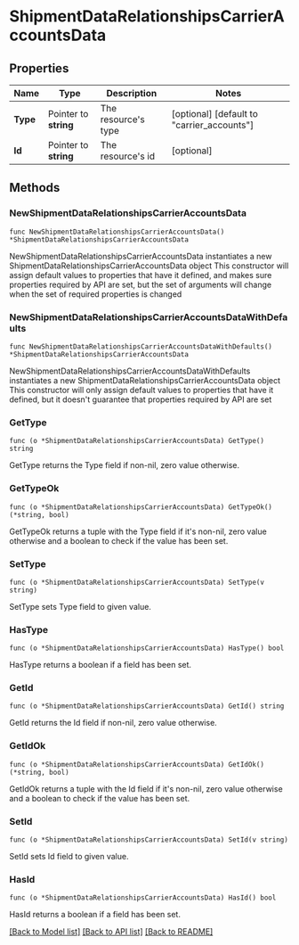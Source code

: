 # ShipmentDataRelationshipsCarrierAccountsData

## Properties

Name | Type | Description | Notes
------------ | ------------- | ------------- | -------------
**Type** | Pointer to **string** | The resource&#39;s type | [optional] [default to "carrier_accounts"]
**Id** | Pointer to **string** | The resource&#39;s id | [optional] 

## Methods

### NewShipmentDataRelationshipsCarrierAccountsData

`func NewShipmentDataRelationshipsCarrierAccountsData() *ShipmentDataRelationshipsCarrierAccountsData`

NewShipmentDataRelationshipsCarrierAccountsData instantiates a new ShipmentDataRelationshipsCarrierAccountsData object
This constructor will assign default values to properties that have it defined,
and makes sure properties required by API are set, but the set of arguments
will change when the set of required properties is changed

### NewShipmentDataRelationshipsCarrierAccountsDataWithDefaults

`func NewShipmentDataRelationshipsCarrierAccountsDataWithDefaults() *ShipmentDataRelationshipsCarrierAccountsData`

NewShipmentDataRelationshipsCarrierAccountsDataWithDefaults instantiates a new ShipmentDataRelationshipsCarrierAccountsData object
This constructor will only assign default values to properties that have it defined,
but it doesn't guarantee that properties required by API are set

### GetType

`func (o *ShipmentDataRelationshipsCarrierAccountsData) GetType() string`

GetType returns the Type field if non-nil, zero value otherwise.

### GetTypeOk

`func (o *ShipmentDataRelationshipsCarrierAccountsData) GetTypeOk() (*string, bool)`

GetTypeOk returns a tuple with the Type field if it's non-nil, zero value otherwise
and a boolean to check if the value has been set.

### SetType

`func (o *ShipmentDataRelationshipsCarrierAccountsData) SetType(v string)`

SetType sets Type field to given value.

### HasType

`func (o *ShipmentDataRelationshipsCarrierAccountsData) HasType() bool`

HasType returns a boolean if a field has been set.

### GetId

`func (o *ShipmentDataRelationshipsCarrierAccountsData) GetId() string`

GetId returns the Id field if non-nil, zero value otherwise.

### GetIdOk

`func (o *ShipmentDataRelationshipsCarrierAccountsData) GetIdOk() (*string, bool)`

GetIdOk returns a tuple with the Id field if it's non-nil, zero value otherwise
and a boolean to check if the value has been set.

### SetId

`func (o *ShipmentDataRelationshipsCarrierAccountsData) SetId(v string)`

SetId sets Id field to given value.

### HasId

`func (o *ShipmentDataRelationshipsCarrierAccountsData) HasId() bool`

HasId returns a boolean if a field has been set.


[[Back to Model list]](../README.md#documentation-for-models) [[Back to API list]](../README.md#documentation-for-api-endpoints) [[Back to README]](../README.md)


